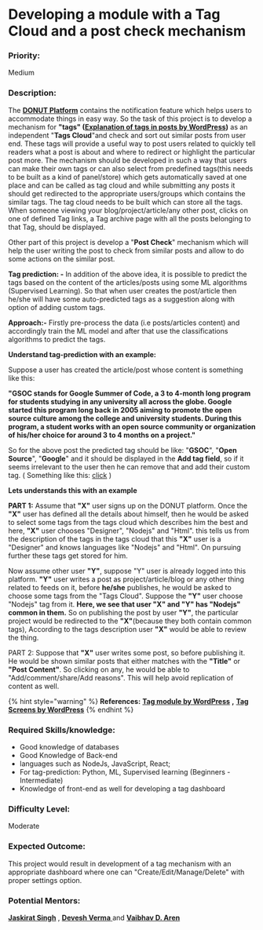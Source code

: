 # Developing a module with a Tag Cloud and a post check mechanism

### **Priority:** 

Medium

### **Description:**

 The [**DONUT Platform**](https://github.com/codeuino/Social-Platform-Donut) contains the notification feature which helps users to accommodate things in easy way. So the task of this project is to develop a mechanism for **"tags" \(**[**Explanation of tags in posts by WordPress**](https://en.support.wordpress.com/posts/tags/)**\)** as an independent "**Tags Cloud**"and check and sort out similar posts from user end. These tags will provide a useful way to post users related to quickly tell readers what a post is about and where to redirect or highlight the particular post more. The mechanism should be developed in such a way that users can make their own tags or can also select from predefined tags\(this needs to be built as a kind of panel/store\) which gets automatically saved at one place and can be called as tag cloud and while submitting any posts it should get redirected to the appropriate users/groups which contains the similar tags. The tag cloud needs to be built which can store all the tags. When someone viewing your blog/project/article/any other post, clicks on one of defined Tag links, a Tag archive page with all the posts belonging to that Tag, should be displayed.

Other part of this project is develop a "**Post Check**" mechanism which will help the user writing the post to check from similar posts and allow to do some actions on the similar post.

**Tag prediction: -** In addition of the above idea, it is possible to predict the tags based on the content of the articles/posts using some ML algorithms \(Supervised Learning\). So that when user creates the post/article then he/she will have some auto-predicted tags as a suggestion along with option of adding custom tags.

**Approach:-** Firstly pre-process the data \(i.e posts/articles content\) and accordingly train the ML model and after that use the classifications algorithms to predict the tags.

**Understand tag-prediction with an example:**

Suppose a user has created the article/post whose content is something like this:

**"**GSOC stands for Google Summer of Code, a 3 to 4-month long program for students studying in any university all across the globe. Google started this program long back in 2005 aiming to promote the open source culture among the college and university students. During this program, a student works with an open source community or organization of his/her choice for around 3 to 4 months on a project.**"**

So for the above post the predicted tag should be like: "**GSOC**", "**Open Source**", "**Google**" and it should be displayed in the **Add tag field**, so if it seems irrelevant to the user then he can remove that and add their custom tag. \( Something like this: [click](https://raw.githubusercontent.com/olahol/react-tagsinput/HEAD/example/demo.gif) \)

**Lets understands this with an example**

**PART 1:** Assume that **"X"** user signs up on the DONUT platform. Once the **"X"** user has defined all the details about himself, then he would be asked to select some tags from the tags cloud which describes him the best and here, **"X"** user chooses "Designer", "Nodejs" and "Html". this tells us from the description of the tags in the tags cloud that this **"X"** user is a "Designer" and knows languages like "Nodejs" and "Html". On pursuing further these tags get stored for him.

Now assume other user **"Y"**, suppose "Y" user is already logged into this platform. **"Y"** user writes a post as project/article/blog or any other thing related to feeds on it, before **he/she** publishes, he would be asked to choose some tags from the "Tags Cloud". Suppose the **"Y"** user choose "Nodejs" tag from it. **Here, we see that user "X" and "Y" has "Nodejs" common in them.** So on publishing the post by user **"Y"**, the particular project would be redirected to the **"X"**\(because they both contain common tags\), According to the tags description user **"X"** would be able to review the thing.

PART 2: Suppose that **"X"** user writes some post, so before publishing it. He would be shown similar posts that either matches with the **"Title"** or **"Post Content"**. So clicking on any, he would be able to "Add/comment/share/Add reasons". This will help avoid replication of content as well.

{% hint style="warning" %}
**References:** [**Tag module by WordPress**](https://en.support.wordpress.com/posts/tags/) **,** [**Tag Screens by WordPress**](https://en.support.wordpress.com/posts/tags/)
{% endhint %}

### **Required Skills/knowledge:**

* Good knowledge of databases
* Good Knowledge of Back-end
* languages such as NodeJs, JavaScript, React;
* For tag-prediction: Python, ML, Supervised learning \(Beginners - Intermediate\)
* Knowledge of front-end as well for developing a tag dashboard

### **Difficulty Level:** 

Moderate

### **Expected Outcome:** 

This project would result in development of a tag mechanism with an appropriate dashboard where one can "Create/Edit/Manage/Delete" with proper settings option.

### **Potential Mentors:**

[**Jaskirat Singh**](https://github.com/jaskirat2000) , [**Devesh Verma** ](https://github.com/devesh-verma) and [**Vaibhav D. Aren** ](https://github.com/vaibhavdaren)



